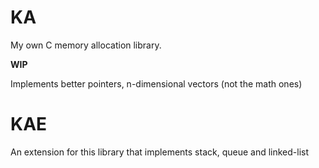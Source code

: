 # KA
My own C memory allocation library.

**WIP**

Implements better pointers, n-dimensional vectors (not the math ones)

# KAE
An extension for this library that implements stack, queue and linked-list
